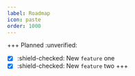 ```yaml
---
label: Roadmap
icon: paste
order: 1000
---
```

+++ Planned :unverified:
- [x] :shield-checked: New `feature` one 
- [x] :shield-checked: New `feature` two
+++
